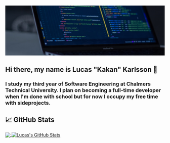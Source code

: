 [![Header](https://github.com/KarlssonLucas/KarlssonLucas/blob/main/banner.png?raw=true "Header")](https://martinheinz.dev/)

## Hi there, my name is Lucas "Kakan" Karlsson 👋
### I study my third year of Software Engineering at Chalmers Technical University. I plan on becoming a full-time developer when I'm done with school but for now I occupy my free time with sideprojects.
## &#x1f4c8; GitHub Stats

<a href="https://github.com/KarlssonLucas/KarlssonLucas">
  <img align="center" src="https://github-readme-stats.vercel.app/api/top-langs/?username=KarlssonLucas&hide=java,html&title_color=ffffff&text_color=c9cacc&icon_color=2bbc8a&bg_color=1d1f21" />
</a>
<a href="https://github.com/KarlssonLucas/KarlssonLucas">
  <img align="center" src="https://github-readme-stats.vercel.app/api?username=KarlssonLucas&show_icons=true&line_height=27&count_private=true&title_color=ffffff&text_color=c9cacc&icon_color=2bbc8a&bg_color=1d1f21" alt="Lucas's GitHub Stats" />
</a>
   
